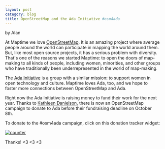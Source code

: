 ```yaml
---
layout: post	
category: blog
title: OpenStreetMap and the Ada Initiative #osm4ada
---
```


by Alan

At Maptime we love <a href="http://openstreetmap.org">OpenStreetMap</a>. It is an amazing project where average people around the world can participate in mapping the world around them. But, like most open source projects, it has a serious problem with diversity. That's one of the reasons we started Maptime: to open the doors of map-making to all kinds of people, including women, minorities, and other groups who have traditionally been underrepresented in the world of map-making. 

The <a href="http://adainitiative.org">Ada Initiative</a> is a group with a similar mission: to support women in open technology and culture. Maptime loves Ada, too, and we hope to foster more connections between OpenStreetMap and Ada.

Right now the Ada Initiative is raising money to fund their work for the next year. Thanks to <a href="https://www.openstreetmap.org/user/KathleenLD/diary/23967">Kathleen Danielson</a>, there is now an OpenStreetMap campaign to donate to Ada before their fundraising deadline on October 8th.

To donate to the #osm4ada campaign, click on this donation tracker widget:

<a href="https://adainitiative.org/2015/08/04/announcing-the-shutdown-of-the-ada-initiative/"><img src="https://adainitiative.org/counters/2014counter-openstreetmap.svg" alt="counter"></a>

Thanks! <3 <3 <3
